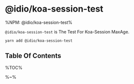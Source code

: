 # @idio/koa-session-test

%NPM: @idio/koa-session-test%

`@idio/koa-session-test` is The Test For Koa-Session MaxAge.

```sh
yarn add @idio/koa-session-test
```

## Table Of Contents

%TOC%

%~%